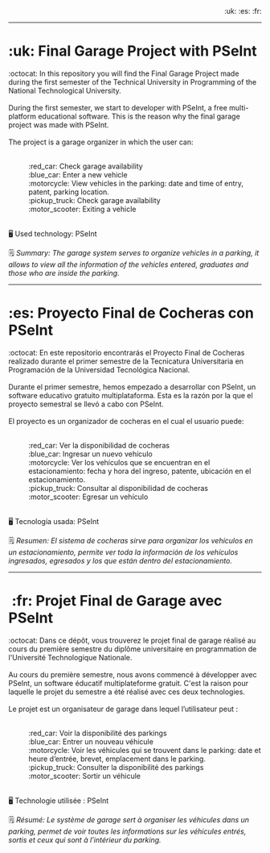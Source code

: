 <div align="end">
  :uk: :es: :fr: 
</div>

<hr>
<h1> :uk: Final Garage Project with PSeInt </h1>
:octocat: In this repository you will find the Final Garage Project made during the first semester of the Technical University in Programming of the National Technological University.
<br> 
<br> During the first semester, we start to developer with PSeInt, a free multi-platform educational software. This is the reason why the final garage project was made with PSeInt.
<br>
<br>The project is a garage organizer in which the user can: 
<dl>
  <dd><br>:red_car: Check garage availability
  <dd>:blue_car: Enter a new vehicle
  <dd>:motorcycle: View vehicles in the parking: date and time of entry, patent, parking location.
  <dd>:pickup_truck: Check garage availability
  <dd>:motor_scooter: Exiting a vehicle
</dl>

<br> 🖥️ Used technology: PSeInt

🗒️ _Summary: The garage system serves to organize vehicles in a parking, it allows to view all the information of the vehicles entered, graduates and those who are inside the parking._

<hr>
<h1> :es: Proyecto Final de Cocheras con PSeInt </h1>
:octocat: En este repositorio encontrarás el Proyecto Final de Cocheras realizado durante el primer semestre de la Tecnicatura Universitaria en Programación de la Universidad Tecnológica Nacional.
<br> 
<br> Durante el primer semestre, hemos empezado a desarrollar con PSeInt, un software educativo gratuito multiplataforma. Esta es la razón por la que el proyecto semestral se llevó a cabo con PSeInt.
<br>
<br>El proyecto es un organizador de cocheras en el cual el usuario puede: 
<dl>
  <dd><br>:red_car: Ver la disponibilidad de cocheras
  <dd>:blue_car: Ingresar un nuevo vehículo
  <dd>:motorcycle: Ver los vehículos que se encuentran en el estacionamiento: fecha y hora del ingreso, patente, ubicación en el estacionamiento.
  <dd>:pickup_truck: Consultar al disponibilidad de cocheras
  <dd>:motor_scooter: Egresar un vehículo
</dl>

<br> 🖥️ Tecnología usada: PSeInt

🗒️ _Resumen: El sistema de cocheras sirve para organizar los vehículos en un estacionamiento, permite ver toda la información de los vehículos ingresados, egresados y los que están dentro del estacionamiento._

<hr>
<h1> :fr: Projet Final de Garage avec PSeInt </h1>
:octocat: Dans ce dépôt, vous trouverez le projet final de garage réalisé au cours du première semestre du diplôme universitaire en programmation de l'Université Technologique Nationale.
<br>
<br>Au cours du première semestre, nous avons commencé à développer avec PSeInt, un software éducatif multiplateforme gratuit. C'est la raison pour laquelle le projet du semestre a été réalisé avec ces deux technologies. 
<br>
<br>Le projet est un organisateur de garage dans lequel l’utilisateur peut : 
<dl>
  <dd><br> :red_car: Voir la disponibilité des parkings
  <dd>:blue_car: Entrer un nouveau véhicule
  <dd>:motorcycle: Voir les véhicules qui se trouvent dans le parking: date et heure d’entrée, brevet, emplacement dans le parking.
  <dd>:pickup_truck: Consulter la disponibilité des parkings
  <dd>:motor_scooter: Sortir un véhicule
</dl>

<br> 🖥️ Technologie utilisée : PSeInt

🗒️ _Résumé: Le système de garage sert à organiser les véhicules dans un parking, permet de voir toutes les informations sur les véhicules entrés, sortis et ceux qui sont à l’intérieur du parking._
